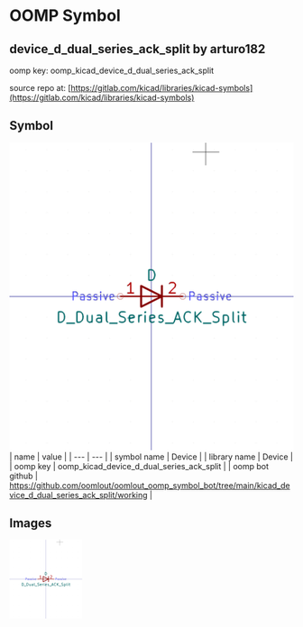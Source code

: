 # OOMP Symbol  
## device_d_dual_series_ack_split  by arturo182  
  
oomp key: oomp_kicad_device_d_dual_series_ack_split  
  
source repo at: [https://gitlab.com/kicad/libraries/kicad-symbols](https://gitlab.com/kicad/libraries/kicad-symbols)  
## Symbol  
  
[![working.png](working_600.png)](working.png)  
| name | value | 
| --- | --- | 
| symbol name | Device | 
| library name | Device | 
| oomp key | oomp_kicad_device_d_dual_series_ack_split | 
| oomp bot github | https://github.com/oomlout/oomlout_oomp_symbol_bot/tree/main/kicad_device_d_dual_series_ack_split/working | 
## Images  
  
[![working.png](working_140.png)](working.png)  
